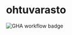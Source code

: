 # ohtuvarasto
![GHA workflow badge](https://github.com/tiaineno/ohtuvarasto/workflows/CI/badge.svg)
